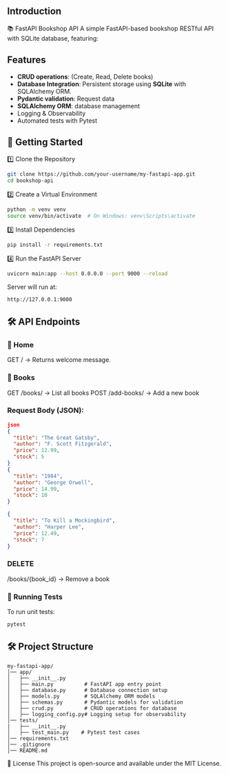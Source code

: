 ## Introduction
📚 FastAPI Bookshop API
A simple FastAPI-based bookshop RESTful API with SQLite database, featuring:

## Features
- **CRUD operations**: (Create, Read, Delete books)
- **Database Integration**: Persistent storage using **SQLite** with SQLAlchemy ORM.
- **Pydantic validation**: Request data
- **SQLAlchemy ORM**: database management
- Logging & Observability
- Automated tests with Pytest

## 🚀 Getting Started
1️⃣ Clone the Repository
 ```bash
git clone https://github.com/your-username/my-fastapi-app.git
cd bookshop-api
```
2️⃣ Create a Virtual Environment
```bash
python -m venv venv
source venv/bin/activate  # On Windows: venv\Scripts\activate
```
3️⃣ Install Dependencies
```bash
pip install -r requirements.txt
```
4️⃣ Run the FastAPI Server
```bash
uvicorn main:app --host 0.0.0.0 --port 9000 --reload
```
Server will run at:
```bash
http://127.0.0.1:9000
```

## 🛠 API Endpoints
### 📌 Home
GET / → Returns welcome message.

### 📌 Books
GET /books/ → List all books
POST /add-books/ → Add a new book

### Request Body (JSON):
```json
json
{
  "title": "The Great Gatsby",
  "author": "F. Scott Fitzgerald",
  "price": 12.99,
  "stock": 5
}
{
  "title": "1984",
  "author": "George Orwell",
  "price": 14.99,
  "stock": 10
}

{
  "title": "To Kill a Mockingbird",
  "author": "Harper Lee",
  "price": 12.49,
  "stock": 7
}
```

### DELETE 
/books/{book_id} → Remove a book

### 🧪 Running Tests
To run unit tests:
```bash
pytest
```

## 🛠 Project Structure

```
my-fastapi-app/
│── app/
│   ├── __init__.py
│   ├── main.py          # FastAPI app entry point
│   ├── database.py      # Database connection setup
│   ├── models.py        # SQLAlchemy ORM models
│   ├── schemas.py       # Pydantic models for validation
│   ├── crud.py          # CRUD operations for database
│   ├── logging_config.py# Logging setup for observability
│── tests/
|   ├── __init__.py
│   ├── test_main.py    # Pytest test cases
│── requirements.txt
│── .gitignore
│── README.md
```
          
📜 License
This project is open-source and available under the MIT License.
